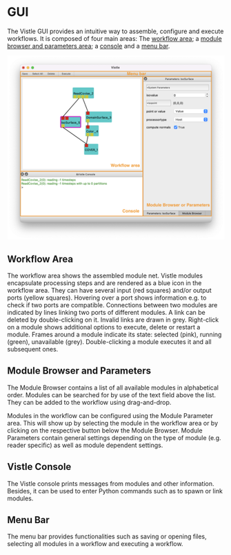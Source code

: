 # GUI

The Vistle GUI provides an intuitive way to assemble, configure and execute workflows.
It is composed of four main areas: The [workflow area](#workflow-area); a [module browser and parameters area](#module-browser-and-parameters); a [console](#vistle-console) and a [menu bar](#menu-bar).

![](../../pictures/gui.png)


## Workflow Area
The workflow area shows the assembled module net. Vistle modules encapsulate processing steps and are rendered as a blue icon in the workflow area. They can have several input (red squares) and/or output ports (yellow squares). Hovering over a port shows information e.g. to check if two ports are compatible. Connections between two modules are indicated by lines linking two ports of different modules. A link can be deleted by double-clicking on it. Invalid links are drawn in grey. Right-click on a module shows additional options to execute, delete or restart a module. Frames around a module indicate its state: selected (pink), running (green), unavailable (grey). Double-clicking a module executes it and all subsequent ones.

## Module Browser and Parameters
The Module Browser contains a list of all available modules in alphabetical order. Modules can be searched for by use of the text field above the list. They can be added to the workflow using drag-and-drop.

Modules in the workflow can be configured using the Module Parameter area. This will show up by selecting the module in the workflow area or by clicking on the respective button below the Module Browser. 
Module Parameters contain general settings depending on the type of module (e.g. reader specific) as well as module dependent settings.

## Vistle Console
The Vistle console prints messages from modules and other information. Besides, it can be used to enter Python commands such as to spawn or link modules.


## Menu Bar
The menu bar provides functionalities such as saving or opening files, selecting all modules in a workflow and executing a workflow.
